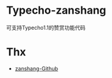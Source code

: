 # Typecho-zanshang
可支持Typecho1.1的赞赏功能代码

# Thx
* [zanshang-Github](https://github.com/kujian/zanshang)